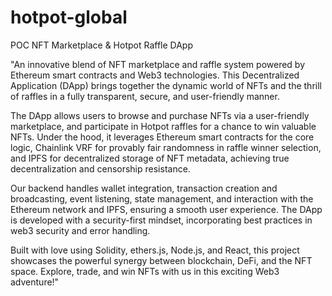 # hotpot-global
POC NFT Marketplace &amp; Hotpot Raffle DApp

"An innovative blend of NFT marketplace and raffle system powered by Ethereum smart contracts and Web3 technologies. This Decentralized Application (DApp) brings together the dynamic world of NFTs and the thrill of raffles in a fully transparent, secure, and user-friendly manner.

The DApp allows users to browse and purchase NFTs via a user-friendly marketplace, and participate in Hotpot raffles for a chance to win valuable NFTs. Under the hood, it leverages Ethereum smart contracts for the core logic, Chainlink VRF for provably fair randomness in raffle winner selection, and IPFS for decentralized storage of NFT metadata, achieving true decentralization and censorship resistance.

Our backend handles wallet integration, transaction creation and broadcasting, event listening, state management, and interaction with the Ethereum network and IPFS, ensuring a smooth user experience. The DApp is developed with a security-first mindset, incorporating best practices in web3 security and error handling.

Built with love using Solidity, ethers.js, Node.js, and React, this project showcases the powerful synergy between blockchain, DeFi, and the NFT space. Explore, trade, and win NFTs with us in this exciting Web3 adventure!"

